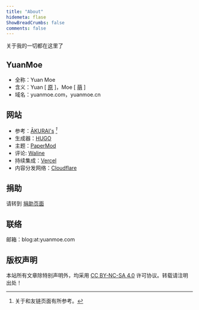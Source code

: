 ```yaml
---
title: "About"
hidemeta: flase
ShowBreadCrumbs: false
comments: false
---
```

关于我的一切都在这里了

## YuanMoe
* 全称：Yuan Moe
* 含义：Yuan [ [原](https://baike.baidu.com/item/原) ]，Moe [ [萌](https://baike.baidu.com/item/moe) ]
* 域名：yuanmoe.com，yuanmoe.cn

## 网站

* 参考：[ĀKURAI's](https://404gle.cn/) <cite>[^1]</cite>
* 生成器：[HUGO](https://gohugo.io/)
* 主题：[PaperMod](https://adityatelange.github.io/hugo-PaperMod)
* 评论: [Waline](https://waline.js.org/)
* 持续集成：[Vercel](https://vercel.com/)
* 内容分发网络：[Cloudflare](https://cloudflare.com/)

## 捐助

请转到 [捐助页面](/coffee/)

## 联络

邮箱：blog:at:yuanmoe.com

## 版权声明

本站所有文章除特别声明外，均采用 <a href="https://creativecommons.org/licenses/by-nc-sa/4.0/" target="_blank" rel="noopener noreferrer me">CC BY-NC-SA 4.0</a> 许可协议。转载请注明出处！



[^1]: 关于和友链页面有所参考。
